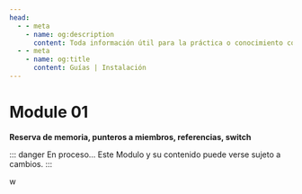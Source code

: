 ```yaml
---
head:
  - - meta
    - name: og:description
      content: Toda información útil para la práctica o conocimiento con respecto la instalación de sistemas u otros.
  - - meta
    - name: og:title
      content: Guías | Instalación
---
```


<script setup lang="ts">
import Woaos from '@theme/components/categoria.vue';
import { categoria0 } from './categorias.ts';
import { categoria1 } from './categorias.ts';
</script>

# Module 01

**Reserva de memoria, punteros a miembros, referencias, switch**

::: danger En proceso...
Este Modulo y su contenido puede verse sujeto a cambios.
:::


w